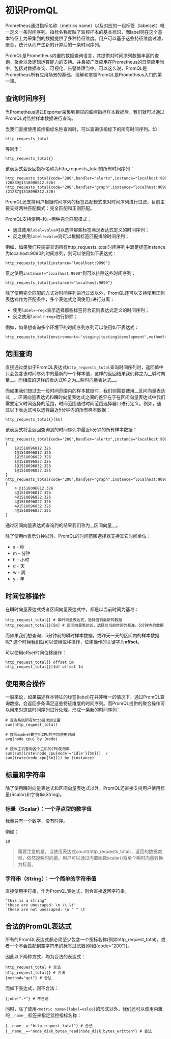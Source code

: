 # 初识PromQL

Prometheus通过指标名称（metrics name）以及对应的一组标签（labelset）唯一定义一条时间序列。指标名称反映了监控样本的基本标识，而label则在这个基本特征上为采集到的数据提供了多种特征维度。用户可以基于这些特征维度过滤，聚合，统计从而产生新的计算后的一条时间序列。

PromQL是Prometheus内置的数据查询语言，其提供对时间序列数据丰富的查询，聚合以及逻辑运算能力的支持。并且被广泛应用在Prometheus的日常应用当中，包括对数据查询、可视化、告警处理当中。可以这么说，PromQL是Prometheus所有应用场景的基础，理解和掌握PromQL是Prometheus入门的第一课。

## 查询时间序列

当Prometheus通过Exporter采集到相应的监控指标样本数据后，我们就可以通过PromQL对监控样本数据进行查询。

当我们直接使用监控指标名称查询时，可以查询该指标下的所有时间序列。如：

```
http_requests_total
```

等同于：

```
http_requests_total{}
```

该表达式会返回指标名称为http_requests_total的所有时间序列：

```
http_requests_total{code="200",handler="alerts",instance="localhost:9090",job="prometheus",method="get"}=(20889@1518096812.326)
http_requests_total{code="200",handler="graph",instance="localhost:9090",job="prometheus",method="get"}=(21287@1518096812.326)
```

PromQL还支持用户根据时间序列的标签匹配模式来对时间序列进行过滤，目前主要支持两种匹配模式：完全匹配和正则匹配。

PromQL支持使用```=```和```!=```两种完全匹配模式：

* 通过使用```label=value```可以选择那些标签满足表达式定义的时间序列；
* 反之使用```label!=value```则可以根据标签匹配排除时间序列；

例如，如果我们只需要查询所有http_requests_total时间序列中满足标签instance为localhost:9090的时间序列，则可以使用如下表达式：

```
http_requests_total{instance="localhost:9090"}
```

反之使用```instance!="localhost:9090"```则可以排除这些时间序列：

```
http_requests_total{instance!="localhost:9090"}
```

除了使用完全匹配的方式对时间序列进行过滤以外，PromQL还可以支持使用正则表达式作为匹配条件，多个表达式之间使用```|```进行分离：

* 使用```label=~regx```表示选择那些标签符合正则表达式定义的时间序列；
* 反之使用```label!~regx```进行排除；

例如，如果想查询多个环境下的时间序列序列可以使用如下表达式：

```
http_requests_total{environment=~"staging|testing|development",method!="GET"}
```

## 范围查询

直接通过类似于PromQL表达式`http_requests_total`查询时间序列时，返回值中只会包含该时间序列中的最新的一个样本值，这样的返回结果我们称之为__瞬时向量__。而相应的这样的表达式称之为__瞬时向量表达式__。

而如果我们想过去一段时间范围内的样本数据时，我们则需要使用__区间向量表达式__。区间向量表达式和瞬时向量表达式之间的差异在于在区间向量表达式中我们需要定义时间选择的范围，时间范围通过时间范围选择器```[]```进行定义。例如，通过以下表达式可以选择最近5分钟内的所有样本数据：

```
http_requests_total{}[5m]
```

该表达式将会返回查询到的时间序列中最近5分钟的所有样本数据：

```
http_requests_total{code="200",handler="alerts",instance="localhost:9090",job="prometheus",method="get"}=[
    1@1518096812.326
    1@1518096817.326
    1@1518096822.326
    1@1518096827.326
    1@1518096832.326
    1@1518096837.325
]
http_requests_total{code="200",handler="graph",instance="localhost:9090",job="prometheus",method="get"}=[
    4 @1518096812.326
    4@1518096817.326
    4@1518096822.326
    4@1518096827.326
    4@1518096832.326
    4@1518096837.325
]
```

通过区间向量表达式查询到的结果我们称为__区间向量__。

除了使用m表示分钟以外，PromQL的时间范围选择器支持其它时间单位：

* s - 秒
* m - 分钟
* h - 小时
* d - 天
* w - 周
* y - 年

## 时间位移操作

在瞬时向量表达式或者区间向量表达式中，都是以当前时间为基准：

```
http_request_total{} # 瞬时向量表达式，选择当前最新的数据
http_request_total{}[5m] # 区间向量表达式，选择以当前时间为基准，5分钟内的数据
```

而如果我们想查询，5分钟前的瞬时样本数据，或昨天一天的区间内的样本数据呢? 这个时候我们就可以使用位移操作，位移操作的关键字为**offset**。

可以使用offset时间位移操作：

```
http_request_total{} offset 5m
http_request_total{}[1d] offset 1d
```

## 使用聚合操作

一般来说，如果描述样本特征的标签(label)在并非唯一的情况下，通过PromQL查询数据，会返回多条满足这些特征维度的时间序列。而PromQL提供的聚合操作可以用来对这些时间序列进行处理，形成一条新的时间序列：

```
# 查询系统所有http请求的总量
sum(http_request_total)

# 按照mode计算主机CPU的平均使用时间
avg(node_cpu) by (mode)

# 按照主机查询各个主机的CPU使用率
sum(sum(irate(node_cpu{mode!='idle'}[5m]))  / sum(irate(node_cpu[5m]))) by (instance)
```

## 标量和字符串

除了使用瞬时向量表达式和区间向量表达式以外，PromQL还直接支持用户使用标量(Scalar)和字符串(String)。

### 标量（Scalar）：一个浮点型的数字值

标量只有一个数字，没有时序。

例如：

```
10
```

> 需要注意的是，当使用表达式count(http_requests_total)，返回的数据类型，依然是瞬时向量。用户可以通过内置函数scalar()将单个瞬时向量转换为标量。

### 字符串（String）：一个简单的字符串值

直接使用字符串，作为PromQL表达式，则会直接返回字符串。

```
"this is a string"
'these are unescaped: \n \\ \t'
`these are not unescaped: \n ' " \t`
```

## 合法的PromQL表达式

所有的PromQL表达式都必须至少包含一个指标名称(例如http_request_total)，或者一个不会匹配到空字符串的标签过滤器(例如{code="200"})。

因此以下两种方式，均为合法的表达式：

```
http_request_total # 合法
http_request_total{} # 合法
{method="get"} # 合法
```

而如下表达式，则不合法：

```
{job=~".*"} # 不合法
```

同时，除了使用```<metric name>{label=value}```的形式以外，我们还可以使用内置的```__name__```标签来指定监控指标名称：

```
{__name__=~"http_request_total"} # 合法
{__name__=~"node_disk_bytes_read|node_disk_bytes_written"} # 合法
```
